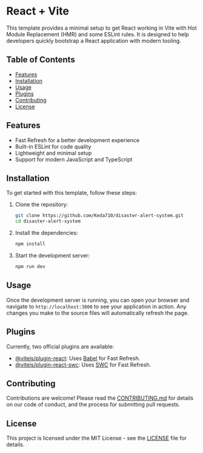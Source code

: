# React + Vite

This template provides a minimal setup to get React working in Vite with Hot Module Replacement (HMR) and some ESLint rules. It is designed to help developers quickly bootstrap a React application with modern tooling.

## Table of Contents

- [Features](#features)
- [Installation](#installation)
- [Usage](#usage)
- [Plugins](#plugins)
- [Contributing](#contributing)
- [License](#license)

## Features

- Fast Refresh for a better development experience
- Built-in ESLint for code quality
- Lightweight and minimal setup
- Support for modern JavaScript and TypeScript

## Installation

To get started with this template, follow these steps:

1. Clone the repository:
   ```bash
   git clone https://github.com/Keda710/disaster-alert-system.git
   cd disaster-alert-system
   ```

2. Install the dependencies:
   ```bash
   npm install
   ```

3. Start the development server:
   ```bash
   npm run dev
   ```

## Usage

Once the development server is running, you can open your browser and navigate to `http://localhost:3000` to see your application in action. Any changes you make to the source files will automatically refresh the page.

## Plugins

Currently, two official plugins are available:

- [@vitejs/plugin-react](https://github.com/vitejs/vite-plugin-react/blob/main/packages/plugin-react/README.md): Uses [Babel](https://babeljs.io/) for Fast Refresh.
- [@vitejs/plugin-react-swc](https://github.com/vitejs/vite-plugin-react-swc): Uses [SWC](https://swc.rs/) for Fast Refresh.

## Contributing

Contributions are welcome! Please read the [CONTRIBUTING.md](CONTRIBUTING.md) for details on our code of conduct, and the process for submitting pull requests.

## License

This project is licensed under the MIT License - see the [LICENSE](LICENSE) file for details.
